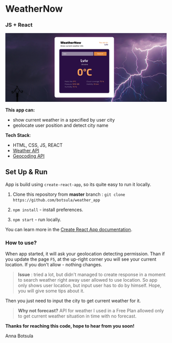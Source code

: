 # WeatherNow
### JS + React

![alt text](https://github.com/botsula/weather_app/blob/master/src/pictures/Screenshot%20from%202021-02-05%2014-22-52.png?raw=true)


**This app can:**
- show current weather in a specified by user city
- geolocate user position and detect city name

**Tech Stack**:
- HTML, CSS, JS, REACT
- [ Weather API ](https://weatherstack.com/http:// "weatherstack.com") 
- [Geocoding API](https://developers.google.com/maps/documentation/geocoding/overview "Geocoding API")

## Set Up & Run

App is build using `create-react-app`, so its quite easy to run it locally.

1. Clone this repository from **master** branch : `git clone https://github.com/botsula/weather_app`

2.  `npm install` - install preferences.

3. `npm start` - run locally.

You can learn more in the [Create React App documentation](https://facebook.github.io/create-react-app/docs/getting-started).

### How to use?

When app started, it will ask your geolocation detecting permission. Than if you update the page `F5`, at the up-right corner you will see your current location. If you don't allow - nothing changes.

> **Issue** : tried a lot, but didn't managed to create response in a moment to search weather right away user allowed to use location. So app only shows user location, but input user has to do by himself. Hope, you will give some tips about it.

Then you just need to input the city to get current weather for it.
> **Why not forecast?** API for weather I used in a Free Plan allowed only to get current weather situation in time with no forecast.

**Thanks for reaching this code, hope to hear from you soon!** 

Anna Botsula

